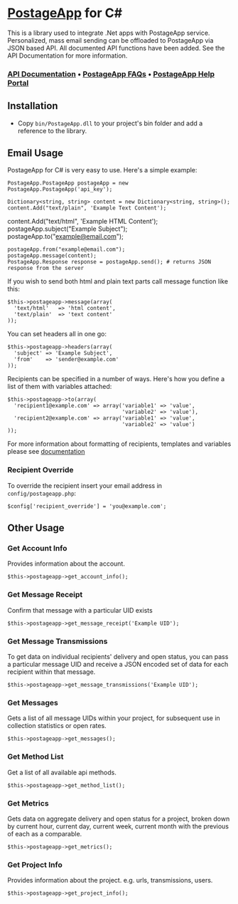 [PostageApp](http://postageapp.com) for C#
===================================================

This is a library used to integrate .Net apps with PostageApp service.
Personalized, mass email sending can be offloaded to PostageApp via JSON based API.
All documented API functions have been added. See the API Documentation for more information.

### [API Documentation](http://help.postageapp.com/faqs/api) &bull; [PostageApp FAQs](http://help.postageapp.com/faqs) &bull; [PostageApp Help Portal](http://help.postageapp.com)

Installation
------------
 - Copy `bin/PostageApp.dll` to your project's bin folder and add a reference to the library.

Email Usage
-----------
PostageApp for C# is very easy to use. Here's a simple example:

    PostageApp.PostageApp postageApp = new PostageApp.PostageApp('api_key');
    
    Dictionary<string, string> content = new Dictionary<string, string>();
    content.Add("text/plain", 'Example Text Content');    
content.Add("text/html", 'Example HTML Content');
    postageApp.subject("Example Subject");
    postageApp.to("example@email.com");
    
    postageApp.from("example@email.com");
    postageApp.message(content);    
    PostageApp.Response response = postageApp.send(); # returns JSON response from the server

If you wish to send both html and plain text parts call message function like this:
    
    $this->postageapp->message(array(
      'text/html'   => 'html content',
      'text/plain'  => 'text content'
    ));
    
You can set headers all in one go:

    $this->postageapp->headers(array(
      'subject' => 'Example Subject',
      'from'    => 'sender@example.com'
    ));
    
Recipients can be specified in a number of ways. Here's how you define a list of them with variables attached:

    $this->postageapp->to(array(
      'recipient1@example.com' => array('variable1' => 'value',
                                        'variable2' => 'value'),
      'recipient2@example.com' => array('variable1' => 'value',
                                        'variable2' => 'value')
    ));
    
For more information about formatting of recipients, templates and variables please see [documentation](http://help.postageapp.com/faqs)
    
### Recipient Override
To override the recipient insert your email address in `config/postageapp.php`:

    $config['recipient_override'] = 'you@example.com';

Other Usage
-----------

### Get Account Info
Provides information about the account.
	
	$this->postageapp->get_account_info();
	
### Get Message Receipt
Confirm that message with a particular UID exists
	
	$this->postageapp->get_message_receipt('Example UID');

### Get Message Transmissions
To get data on individual recipients' delivery and open status, you can pass a particular message UID and receive a JSON encoded set of data for each recipient within that message.
	
	$this->postageapp->get_message_transmissions('Example UID');
	
### Get Messages
Gets a list of all message UIDs within your project, for subsequent use in collection statistics or open rates.
	
	$this->postageapp->get_messages();
	
### Get Method List
Get a list of all available api methods.
	
	$this->postageapp->get_method_list();
	
### Get Metrics
Gets data on aggregate delivery and open status for a project, broken down by current hour, current day, current week, current month with the previous of each as a comparable.
	
	$this->postageapp->get_metrics();
	
### Get Project Info
Provides information about the project. e.g. urls, transmissions, users.
	
	$this->postageapp->get_project_info();
